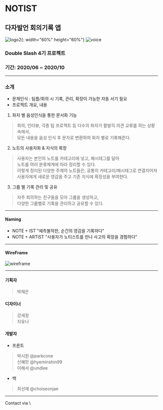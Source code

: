 # NOTIST
## 다자발언 회의기록 앱
![logo2](https://user-images.githubusercontent.com/43697574/120884915-efd68a80-c620-11eb-99e5-6900c4d4ef61.jpg){: width="60%" height="60%"}
![voice](https://user-images.githubusercontent.com/43697574/120884892-cfa6cb80-c620-11eb-944c-7a4dc73b3eda.gif)  
### Double Slash 4기 프로젝트
### 기간: 2020/06 ~ 2020/10
***
### 소개
- 문제인식 : 팀플/회의 시 기록, 관리, 확장이 가능한 자동 서기 필요
- 프로젝트 개요, 내용
1. 화자 별 음성인식을 통한 문서화 기능
> 회의, 인터뷰, 각종 팀 프로젝트 등 다수의 화자가 활발히 의견 교류를 하는 상황 속에서,  
> 모든 내용을 음성 인식 후 문자로 변환하여 화자 별로 기록해준다.  
2. 노트의 사용자화 & 지식의 확장
> 사용자는 본인의 노트를 카테고리에 넣고, 해시태그를 달아  
> 노트를 여러 분류체계에 따라 정리할 수 있다.  
> 이렇게 정리된 다양한 주제의 노트들은, 공통의 카테고리/해시태그로 연결지어져  
> 사용자에게 새로운 영감을 주고 기존 지식에 확장성을 부여한다.  
3. 그룹 별 기록 관리 및 공유
> 자주 회의하는 친구들을 모아 그룹을 생성하고,  
> 다양한 그룹별로 기록을 관리하고 공유할 수 있다.  
***
#### Naming
- NOTE + IST "예측불허한, 순간의 영감을 기록하다"
- NOTE + ARTIST "사용자가 노티스트를 만나 사고의 확장을 경험하다"
***
#### WireFrame
![wireframe](https://user-images.githubusercontent.com/43697574/120884920-febd3d00-c620-11eb-9a23-db0f47b6cc54.png)  
***
#### 기획자
> 박채은
#### 디자이너
> 강세정  
> 지유나  
#### 개발자
- 프론트
> 박시원 @parkcone  
> 신혜민 @hyeminshin99  
> 이해서 @undlee  
- 백
> 최선재 @choiseonjae  


***
Contact via  \ 
